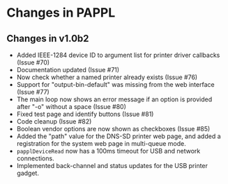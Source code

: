Changes in PAPPL
================


Changes in v1.0b2
-----------------

- Added IEEE-1284 device ID to argument list for printer driver callbacks
  (Issue #70)
- Documentation updated (Issue #71)
- Now check whether a named printer already exists (Issue #76)
- Support for "output-bin-default" was missing from the web interface
  (Issue #77)
- The main loop now shows an error message if an option is provided after "-o"
  without a space (Issue #80)
- Fixed test page and identify buttons (Issue #81)
- Code cleanup (Issue #82)
- Boolean vendor options are now shown as checkboxes (Issue #85)
- Added the "path" value for the DNS-SD printer web page, and added a
  registration for the system web page in multi-queue mode.
- `papplDeviceRead` now has a 100ms timeout for USB and network connections.
- Implemented back-channel and status updates for the USB printer gadget.
